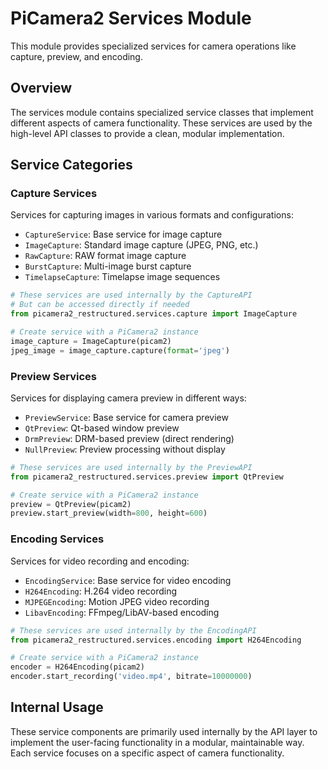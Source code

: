 # PiCamera2 Services Module

This module provides specialized services for camera operations like capture, preview, and encoding.

## Overview

The services module contains specialized service classes that implement different aspects of camera functionality. These services are used by the high-level API classes to provide a clean, modular implementation.

## Service Categories

### Capture Services

Services for capturing images in various formats and configurations:

- `CaptureService`: Base service for image capture
- `ImageCapture`: Standard image capture (JPEG, PNG, etc.)
- `RawCapture`: RAW format image capture
- `BurstCapture`: Multi-image burst capture
- `TimelapseCapture`: Timelapse image sequences

```python
# These services are used internally by the CaptureAPI
# But can be accessed directly if needed
from picamera2_restructured.services.capture import ImageCapture

# Create service with a PiCamera2 instance
image_capture = ImageCapture(picam2)
jpeg_image = image_capture.capture(format='jpeg')
```

### Preview Services

Services for displaying camera preview in different ways:

- `PreviewService`: Base service for camera preview
- `QtPreview`: Qt-based window preview
- `DrmPreview`: DRM-based preview (direct rendering)
- `NullPreview`: Preview processing without display

```python
# These services are used internally by the PreviewAPI
from picamera2_restructured.services.preview import QtPreview

# Create service with a PiCamera2 instance
preview = QtPreview(picam2)
preview.start_preview(width=800, height=600)
```

### Encoding Services

Services for video recording and encoding:

- `EncodingService`: Base service for video encoding
- `H264Encoding`: H.264 video recording
- `MJPEGEncoding`: Motion JPEG video recording
- `LibavEncoding`: FFmpeg/LibAV-based encoding

```python
# These services are used internally by the EncodingAPI
from picamera2_restructured.services.encoding import H264Encoding

# Create service with a PiCamera2 instance
encoder = H264Encoding(picam2)
encoder.start_recording('video.mp4', bitrate=10000000)
```

## Internal Usage

These service components are primarily used internally by the API layer to implement the user-facing functionality in a modular, maintainable way. Each service focuses on a specific aspect of camera functionality.
